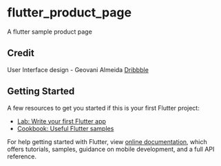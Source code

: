 # flutter_product_page

A flutter sample product page

## Credit

 User Interface design - Geovani Almeida [Dribbble](dribbble.com/geovanimeida)



## Getting Started


A few resources to get you started if this is your first Flutter project:

- [Lab: Write your first Flutter app](https://flutter.io/docs/get-started/codelab)
- [Cookbook: Useful Flutter samples](https://flutter.io/docs/cookbook)

For help getting started with Flutter, view
[online documentation](https://flutter.io/docs), which offers tutorials, 
samples, guidance on mobile development, and a full API reference.
